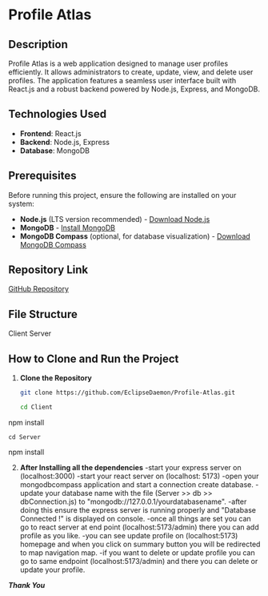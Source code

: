 # Profile Atlas

## Description
Profile Atlas is a web application designed to manage user profiles efficiently. It allows administrators to create, update, view, and delete user profiles. The application features a seamless user interface built with React.js and a robust backend powered by Node.js, Express, and MongoDB.

## Technologies Used
- **Frontend**: React.js
- **Backend**: Node.js, Express
- **Database**: MongoDB

## Prerequisites
Before running this project, ensure the following are installed on your system:
- **Node.js** (LTS version recommended) - [Download Node.js](https://nodejs.org/)
- **MongoDB** - [Install MongoDB](https://www.mongodb.com/try/download/community)
- **MongoDB Compass** (optional, for database visualization) - [Download MongoDB Compass](https://www.mongodb.com/products/compass)

## Repository Link
[GitHub Repository](https://github.com/EclipseDaemon/Profile-Atlas)

## File Structure
Client
Server

## How to Clone and Run the Project

1. **Clone the Repository**
   ```bash
   git clone https://github.com/EclipseDaemon/Profile-Atlas.git

   cd Client
npm install

    cd Server
npm install

2. **After Installing all the dependencies**
   -start your express server on (localhost:3000)
   -start your react server on (localhost: 5173)
   -open your mongodbcompass application and start a connection create database.
   -update your database name with the file (Server >> db >> dbConnection.js) to  "mongodb://127.0.0.1/yourdatabasename".
   -after doing this ensure the express server is running properly and  "Database Connected !" is displayed on console.
   -once all things are set you can go to react server at end point (localhost:5173/admin) there you can add profile as you like.
   -you can see update profile on (localhost:5173) homepage and when you click on summary button you will be redirected to map navigation map.
   -if you want to delete or update profile you can go to same endpoint (localhost:5173/admin) and there you can delete or update your profile.


***Thank You***



